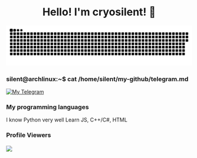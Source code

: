 <h1 align="center">Hello! I'm cryosilent! 👋</h1>

<p align="center">
 <img width="600" src="snake.svg" alt="snake"/>
</p>

### silent@archlinux:~$ cat /home/silent/my-github/telegram.md
[![My Telegram](https://img.shields.io/badge/-Telegram-2CA5E0?style=flat&logo=telegram&logoColor=white)](https://t.me/cryosilent)

### My programming languages
I know Python very well
Learn JS, C++/C#, HTML

### Profile Viewers
<img align="center" src="https://profile-counter.glitch.me/{cryosilent}/count.svg"/></p> 
